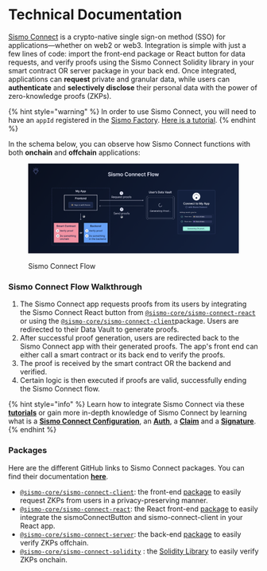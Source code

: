 # Technical Documentation

[Sismo Connect](../../#sismo-connect-the-crypto-native-sso) is a crypto-native single sign-on method (SSO) for applications—whether on web2 or web3. Integration is simple with just a few lines of code: import the front-end package or React button for data requests, and verify proofs using the Sismo Connect Solidity library in your smart contract OR server package in your back end. Once integrated, applications can **request** private and granular data, while users can **authenticate** and **selectively disclose** their personal data with the power of zero-knowledge proofs (ZKPs).

{% hint style="warning" %}
In order to use Sismo Connect, you will need to have an `appId` registered in the [Sismo Factory](https://factory.sismo.io/). [Here is a tutorial](../tutorials/create-a-sismo-connect-app.md).
{% endhint %}

In the schema below, you can observe how Sismo Connect functions with both **onchain** and **offchain** applications:

<figure><img src="../../.gitbook/assets/Sismo Connect Flow (2) (1).png" alt=""><figcaption><p>Sismo Connect Flow</p></figcaption></figure>

### Sismo Connect Flow Walkthrough

1. The Sismo Connect app requests proofs from its users by integrating the Sismo Connect React button from [`@sismo-core/sismo-connect-react`](https://github.com/sismo-core/sismo-connect-packages/tree/main/packages/sismo-connect-react) or using the [`@sismo-core/sismo-connect-client`](https://github.com/sismo-core/sismo-connect-packages/tree/main/packages/sismo-connect-client)package. Users are redirected to their Data Vault to generate proofs.
2. After successful proof generation, users are redirected back to the Sismo Connect app with their generated proofs. The app's front end can either call a smart contract or its back end to verify the proofs.
3. The proof is received by the smart contract OR the backend and verified.
4. Certain logic is then executed if proofs are valid, successfully ending the Sismo Connect flow.

{% hint style="info" %}
Learn how to integrate Sismo Connect via these [**tutorials**](../tutorials/) or gain more in-depth knowledge of Sismo Connect by learning what is a [**Sismo Connect Configuration**](sismo-connect-configuration.md), an [**Auth**](auths.md), a [**Claim**](claims.md) and a [**Signature**](signature.md).
{% endhint %}

### **Packages**

Here are the different GitHub links to Sismo Connect packages. You can find their documentation [**here**](packages/).

* [`@sismo-core/sismo-connect-client`](https://github.com/sismo-core/sismo-connect-packages/tree/main/packages/sismo-connect-client): the front-end [package](packages/client.md) to easily request ZKPs from users in a privacy-preserving manner.
* [`@sismo-core/sismo-connect-react`](https://github.com/sismo-core/sismo-connect-packages/tree/main/packages/sismo-connect-react): the React front-end [package](packages/react.md) to easily integrate the sismoConnectButton and sismo-connect-client in your React app.
* [`@sismo-core/sismo-connect-server`](https://github.com/sismo-core/sismo-connect-packages/tree/main/packages/sismo-connect-server): the back-end [package](packages/server.md) to easily verify ZKPs offchain.
* [`@sismo-core/sismo-connect-solidity`](https://github.com/sismo-core/sismo-connect-solidity) : the [Solidity Library](packages/solidity.md) to easily verify ZKPs onchain.
